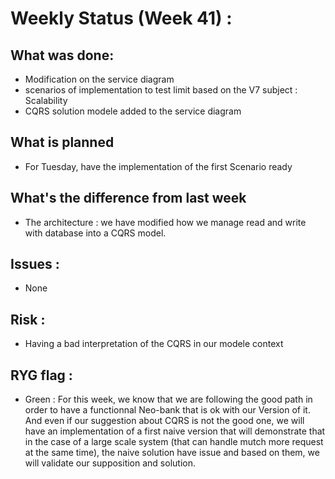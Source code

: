 # Weekly Status (Week 41) :

## What was done:

* Modification on the service diagram 
* scenarios of implementation to test limit based on the V7 subject : Scalability
* CQRS solution modele added to the service diagram

## What is planned

* For Tuesday, have the implementation of the first Scenario ready

## What's the difference from last week

* The architecture : we have modified how we manage read and write with database into a CQRS model.

## Issues : 

* None

## Risk : 

* Having a bad interpretation of the CQRS in our modele context

## RYG flag : 

* Green : For this week, we know that we are following the good path in order to have a functionnal
Neo-bank that is ok with our Version of it. And even if our suggestion about CQRS is not the good one,
we will have an implementation of a first naive version that will demonstrate that in the case of a
large scale system (that can handle mutch more request at the same time), the naive solution have issue
and based on them, we will validate our supposition and solution.
